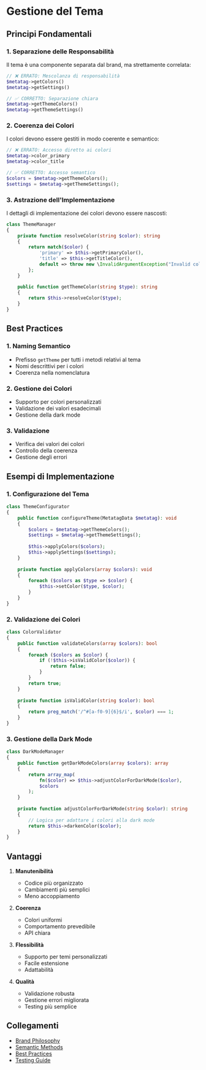 # Gestione del Tema

## Principi Fondamentali

### 1. Separazione delle Responsabilità
Il tema è una componente separata dal brand, ma strettamente correlata:

```php
// ❌ ERRATO: Mescolanza di responsabilità
$metatag->getColors()
$metatag->getSettings()

// ✅ CORRETTO: Separazione chiara
$metatag->getThemeColors()
$metatag->getThemeSettings()
```

### 2. Coerenza dei Colori
I colori devono essere gestiti in modo coerente e semantico:

```php
// ❌ ERRATO: Accesso diretto ai colori
$metatag->color_primary
$metatag->color_title

// ✅ CORRETTO: Accesso semantico
$colors = $metatag->getThemeColors();
$settings = $metatag->getThemeSettings();
```

### 3. Astrazione dell'Implementazione
I dettagli di implementazione dei colori devono essere nascosti:

```php
class ThemeManager
{
    private function resolveColor(string $color): string
    {
        return match($color) {
            'primary' => $this->getPrimaryColor(),
            'title' => $this->getTitleColor(),
            default => throw new \InvalidArgumentException("Invalid color type")
        };
    }

    public function getThemeColor(string $type): string
    {
        return $this->resolveColor($type);
    }
}
```

## Best Practices

### 1. Naming Semantico
- Prefisso `getTheme` per tutti i metodi relativi al tema
- Nomi descrittivi per i colori
- Coerenza nella nomenclatura

### 2. Gestione dei Colori
- Supporto per colori personalizzati
- Validazione dei valori esadecimali
- Gestione della dark mode

### 3. Validazione
- Verifica dei valori dei colori
- Controllo della coerenza
- Gestione degli errori

## Esempi di Implementazione

### 1. Configurazione del Tema
```php
class ThemeConfigurator
{
    public function configureTheme(MetatagData $metatag): void
    {
        $colors = $metatag->getThemeColors();
        $settings = $metatag->getThemeSettings();
        
        $this->applyColors($colors);
        $this->applySettings($settings);
    }
    
    private function applyColors(array $colors): void
    {
        foreach ($colors as $type => $color) {
            $this->setColor($type, $color);
        }
    }
}
```

### 2. Validazione dei Colori
```php
class ColorValidator
{
    public function validateColors(array $colors): bool
    {
        foreach ($colors as $color) {
            if (!$this->isValidColor($color)) {
                return false;
            }
        }
        return true;
    }
    
    private function isValidColor(string $color): bool
    {
        return preg_match('/^#[a-f0-9]{6}$/i', $color) === 1;
    }
}
```

### 3. Gestione della Dark Mode
```php
class DarkModeManager
{
    public function getDarkModeColors(array $colors): array
    {
        return array_map(
            fn($color) => $this->adjustColorForDarkMode($color),
            $colors
        );
    }
    
    private function adjustColorForDarkMode(string $color): string
    {
        // Logica per adattare i colori alla dark mode
        return $this->darkenColor($color);
    }
}
```

## Vantaggi

1. **Manutenibilità**
   - Codice più organizzato
   - Cambiamenti più semplici
   - Meno accoppiamento

2. **Coerenza**
   - Colori uniformi
   - Comportamento prevedibile
   - API chiara

3. **Flessibilità**
   - Supporto per temi personalizzati
   - Facile estensione
   - Adattabilità

4. **Qualità**
   - Validazione robusta
   - Gestione errori migliorata
   - Testing più semplice

## Collegamenti
- [Brand Philosophy](../philosophy/brand_philosophy.md)
- [Semantic Methods](../philosophy/semantic_methods.md)
- [Best Practices](../best-practices.md)
- [Testing Guide](../testing/theme_testing.md) 
